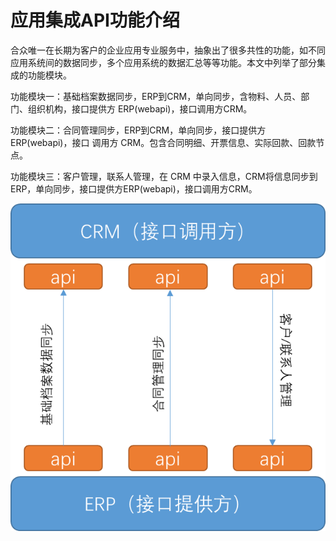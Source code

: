 # 应用集成API功能介绍 

合众唯一在长期为客户的企业应用专业服务中，抽象出了很多共性的功能，如不同应用系统间的数据同步，多个应用系统的数据汇总等等功能。本文中列举了部分集成的功能模块。

功能模块一：基础档案数据同步，ERP到CRM，单向同步，含物料、人员、部 门、组织机构，接口提供方 ERP(webapi)，接口调用方CRM。 

功能模块二：合同管理同步，ERP到CRM，单向同步，接口提供方ERP(webapi)，接口 调用方 CRM。包含合同明细、开票信息、实际回款、回款节点。 

功能模块三：客户管理，联系人管理，在 CRM 中录入信息，CRM将信息同步到ERP，单向同步，接口提供方ERP(webapi)，接口调用方CRM。 

![API Introduction](../../../image/JDCloud-WhitePaper/JDCloud-WhitePaper-Best-Practice-with-HeZhongWeiYi-Asset-Management/2.png)
 
